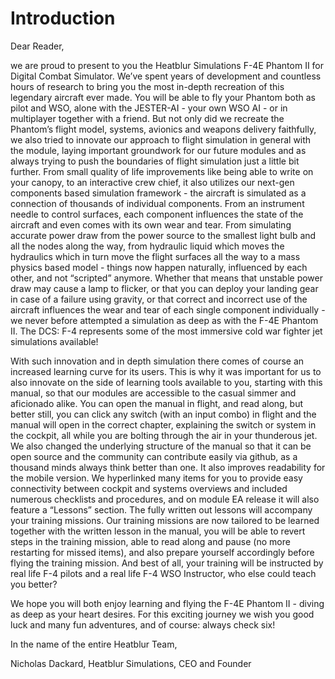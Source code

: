 # Introduction

Dear Reader,

we are proud to present to you the Heatblur Simulations F-4E Phantom II for Digital Combat
Simulator. We’ve spent years of development and countless hours of research to bring you the most
in-depth recreation of this legendary aircraft ever made. You will be able to fly your Phantom both
as pilot and WSO, alone with the JESTER-AI - your own WSO AI - or in multiplayer together with a
friend. But not only did we recreate the Phantom’s flight model, systems, avionics and weapons
delivery faithfully, we also tried to innovate our approach to flight simulation in general with the
module, laying important groundwork for our future modules and as always trying to push the
boundaries of flight simulation just a little bit further. From small quality of life improvements
like being able to write on your canopy, to an interactive crew chief, it also utilizes our next-gen
components based simulation framework - the aircraft is simulated as a connection of thousands of
individual components. From an instrument needle to control surfaces, each component influences the
state of the aircraft and even comes with its own wear and tear. From simulating accurate power draw
from the power source to the smallest light bulb and all the nodes along the way, from hydraulic
liquid which moves the hydraulics which in turn move the flight surfaces all the way to a mass
physics based model - things now happen naturally, influenced by each other, and not “scripted”
anymore. Whether that means that unstable power draw may cause a lamp to flicker, or that you can
deploy your landing gear in case of a failure using gravity, or that correct and incorrect use of
the aircraft influences the wear and tear of each single component individually - we never before
attempted a simulation as deep as with the F-4E Phantom II. The DCS: F-4 represents some of the most
immersive cold war fighter jet simulations available!

With such innovation and in depth simulation there comes of course an increased learning curve for
its users. This is why it was important for us to also innovate on the side of learning tools
available to you, starting with this manual, so that our modules are accessible to the casual simmer
and aficionado alike. You can open the manual in flight, and read along, but better still, you can
click any switch (with an input combo) in flight and the manual will open in the correct chapter,
explaining the switch or system in the cockpit, all while you are bolting through the air in your
thunderous jet. We also changed the underlying structure of the manual so that it can be open source
and the community can contribute easily via github, as a thousand minds always think better than
one. It also improves readability for the mobile version. We hyperlinked many items for you to
provide easy connectivity between cockpit and systems overviews and included numerous checklists and
procedures, and on module EA release it will also feature a “Lessons” section. The fully written out
lessons will accompany your training missions. Our training missions are now tailored to be learned
together with the written lesson in the manual, you will be able to revert steps in the training
mission, able to read along and pause (no more restarting for missed items), and also prepare
yourself accordingly before flying the training mission. And best of all, your training will be
instructed by real life F-4 pilots and a real life F-4 WSO Instructor, who else could teach you
better?

We hope you will both enjoy learning and flying the F-4E Phantom II - diving as deep as your heart
desires. For this exciting journey we wish you good luck and many fun adventures, and of course:
always check six!

In the name of the entire Heatblur Team,

Nicholas Dackard,
Heatblur Simulations, CEO and Founder
